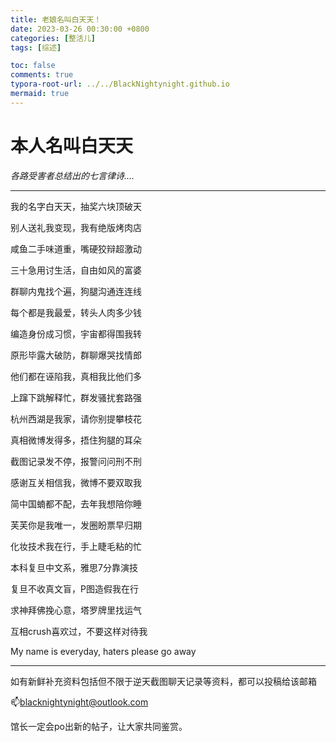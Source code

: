 ```yaml
---
title: 老娘名叫白天天！
date: 2023-03-26 00:30:00 +0800
categories: [整活儿]
tags: [综述]

toc: false
comments: true
typora-root-url: ../../BlackNightynight.github.io
mermaid: true
---
```


# 本人名叫白天天

*各路受害者总结出的七言律诗….* 

------

我的名字白天天，抽奖六块顶破天

别人送礼我变现，我有绝版烤肉店

咸鱼二手味道重，嘴硬狡辩超激动

三十急用讨生活，自由如风的富婆

群聊内鬼找个遍，狗腿沟通连连线

每个都是我最爱，转头人肉多少钱

编造身份成习惯，宇宙都得围我转

原形毕露大破防，群聊爆哭找情郎

他们都在诬陷我，真相我比他们多

上蹿下跳解释忙，群发骚扰套路强

杭州西湖是我家，请你别提攀枝花

真相微博发得多，捂住狗腿的耳朵

截图记录发不停，报警问问刑不刑

感谢互关相信我，微博不要双取我

简中国蝻都不配，去年我想陪你睡

芙芙你是我唯一，发圈盼票早归期

化妆技术我在行，手上睫毛粘的忙

本科复旦中文系，雅思7分靠演技

复旦不收真文盲，P图造假我在行

求神拜佛挽心意，塔罗牌里找运气

互相crush喜欢过，不要这样对待我

My name is everyday, haters please go away

------

如有新鲜补充资料包括但不限于逆天截图聊天记录等资料，都可以投稿给该邮箱

📫blacknightynight@outlook.com 

馆长一定会po出新的帖子，让大家共同鉴赏。